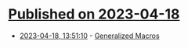 # [Published on 2023-04-18](index.md)

* [2023-04-18, 13:51:10](https://lobste.rs/s/u0kfqp/generalized_macros) - [Generalized Macros](https://ianthehenry.com/posts/generalized-macros/)
